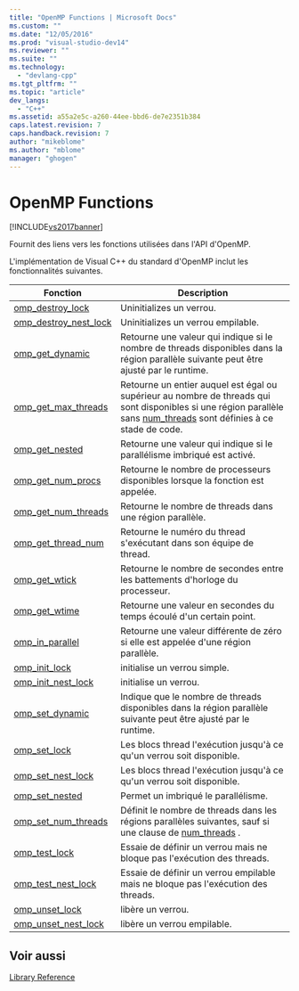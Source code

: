 ```yaml
---
title: "OpenMP Functions | Microsoft Docs"
ms.custom: ""
ms.date: "12/05/2016"
ms.prod: "visual-studio-dev14"
ms.reviewer: ""
ms.suite: ""
ms.technology: 
  - "devlang-cpp"
ms.tgt_pltfrm: ""
ms.topic: "article"
dev_langs: 
  - "C++"
ms.assetid: a55a2e5c-a260-44ee-bbd6-de7e2351b384
caps.latest.revision: 7
caps.handback.revision: 7
author: "mikeblome"
ms.author: "mblome"
manager: "ghogen"
---
```

# OpenMP Functions
[!INCLUDE[vs2017banner](../../../assembler/inline/includes/vs2017banner.md)]

Fournit des liens vers les fonctions utilisées dans l'API d'OpenMP.  
  
 L'implémentation de Visual C\+\+ du standard d'OpenMP inclut les fonctionnalités suivantes.  
  
|Fonction|Description|  
|--------------|-----------------|  
|[omp\_destroy\_lock](../../../parallel/openmp/reference/omp-destroy-lock.md)|Uninitializes un verrou.|  
|[omp\_destroy\_nest\_lock](../../../parallel/openmp/reference/omp-destroy-nest-lock.md)|Uninitializes un verrou empilable.|  
|[omp\_get\_dynamic](../../../parallel/openmp/reference/omp-get-dynamic.md)|Retourne une valeur qui indique si le nombre de threads disponibles dans la région parallèle suivante peut être ajusté par le runtime.|  
|[omp\_get\_max\_threads](../../../parallel/openmp/reference/omp-get-max-threads.md)|Retourne un entier auquel est égal ou supérieur au nombre de threads qui sont disponibles si une région parallèle sans [num\_threads](../../../parallel/openmp/reference/num-threads.md) sont définies à ce stade de code.|  
|[omp\_get\_nested](../../../parallel/openmp/reference/omp-get-nested.md)|Retourne une valeur qui indique si le parallélisme imbriqué est activé.|  
|[omp\_get\_num\_procs](../../../parallel/openmp/reference/omp-get-num-procs.md)|Retourne le nombre de processeurs disponibles lorsque la fonction est appelée.|  
|[omp\_get\_num\_threads](../../../parallel/openmp/reference/omp-get-num-threads.md)|Retourne le nombre de threads dans une région parallèle.|  
|[omp\_get\_thread\_num](../../../parallel/openmp/reference/omp-get-thread-num.md)|Retourne le numéro du thread s'exécutant dans son équipe de thread.|  
|[omp\_get\_wtick](../../../parallel/openmp/reference/omp-get-wtick.md)|Retourne le nombre de secondes entre les battements d'horloge du processeur.|  
|[omp\_get\_wtime](../../../parallel/openmp/reference/omp-get-wtime.md)|Retourne une valeur en secondes du temps écoulé d'un certain point.|  
|[omp\_in\_parallel](../../../parallel/openmp/reference/omp-in-parallel.md)|Retourne une valeur différente de zéro si elle est appelée d'une région parallèle.|  
|[omp\_init\_lock](../../../parallel/openmp/reference/omp-init-lock.md)|initialise un verrou simple.|  
|[omp\_init\_nest\_lock](../../../parallel/openmp/reference/omp-init-nest-lock.md)|initialise un verrou.|  
|[omp\_set\_dynamic](../../../parallel/openmp/reference/omp-set-dynamic.md)|Indique que le nombre de threads disponibles dans la région parallèle suivante peut être ajusté par le runtime.|  
|[omp\_set\_lock](../../../parallel/openmp/reference/omp-set-lock.md)|Les blocs thread l'exécution jusqu'à ce qu'un verrou soit disponible.|  
|[omp\_set\_nest\_lock](../../../parallel/openmp/reference/omp-set-nest-lock.md)|Les blocs thread l'exécution jusqu'à ce qu'un verrou soit disponible.|  
|[omp\_set\_nested](../../../parallel/openmp/reference/omp-set-nested.md)|Permet un imbriqué le parallélisme.|  
|[omp\_set\_num\_threads](../../../parallel/openmp/reference/omp-set-num-threads.md)|Définit le nombre de threads dans les régions parallèles suivantes, sauf si une clause de [num\_threads](../../../parallel/openmp/reference/num-threads.md) .|  
|[omp\_test\_lock](../../../parallel/openmp/reference/omp-test-lock.md)|Essaie de définir un verrou mais ne bloque pas l'exécution des threads.|  
|[omp\_test\_nest\_lock](../../../parallel/openmp/reference/omp-test-nest-lock.md)|Essaie de définir un verrou empilable mais ne bloque pas l'exécution des threads.|  
|[omp\_unset\_lock](../../../parallel/openmp/reference/omp-unset-lock.md)|libère un verrou.|  
|[omp\_unset\_nest\_lock](../../../parallel/openmp/reference/omp-unset-nest-lock.md)|libère un verrou empilable.|  
  
## Voir aussi  
 [Library Reference](../../../parallel/openmp/reference/openmp-library-reference.md)